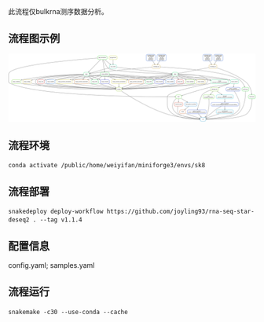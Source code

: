 此流程仅bulkrna测序数据分析。

## 流程图示例
![流程图](./dag.svg "流程图示例")
## 流程环境
``conda activate /public/home/weiyifan/miniforge3/envs/sk8``
## 流程部署
``snakedeploy deploy-workflow https://github.com/joyling93/rna-seq-star-deseq2 . --tag v1.1.4``
## 配置信息
config.yaml;
samples.yaml
## 流程运行
``snakemake -c30 --use-conda --cache``